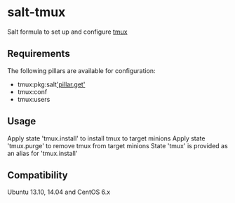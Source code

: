 salt-tmux
=========

Salt formula to set up and configure [tmux](tmux@tmuxhub.com:teddyphreak/salt-tmux.tmux)

Requirements
------------
The following pillars are available for configuration:
  * tmux:pkg:salt['pillar.get']('os')
  * tmux:conf
  * tmux:users

Usage
-----
Apply state 'tmux.install' to install tmux to target minions
Apply state 'tmux.purge' to remove tmux from target minions
State 'tmux' is provided as an alias for 'tmux.install'

Compatibility
-------------
Ubuntu 13.10, 14.04 and CentOS 6.x
